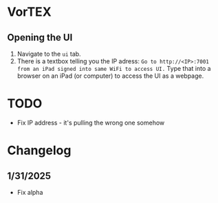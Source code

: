 # VorTEX

## Opening the UI

1. Navigate to the `ui` tab.
2. There is a textbox telling you the IP adress: `Go to http://<IP>:7001 from an iPad signed into same WiFi to access UI.` Type that into a browser on an iPad (or computer) to access the UI as a webpage.

# TODO

- Fix IP address - it's pulling the wrong one somehow

# Changelog

## 1/31/2025

- Fix alpha
